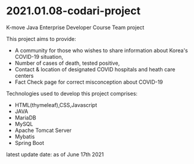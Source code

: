 # 2021.01.08-codari-project
K-move Java Enterprise Developer Course Team project

This project aims to provide: 

 - A community for those who wishes to share information about Korea's COVID-19 situation,
 - Number of cases of death, tested positive, 
 - Contact & location of designated COVID hospitals and heath care centers 
 - Fact Check page for correct misconception about COVID-19
 
Technologies used to develop this project comprises:
  - HTML(thymeleaf),CSS,Javascript
  - JAVA
  - MariaDB
  - MySQL
  - Apache Tomcat Server
  - Mybatis
  - Spring Boot
  
  latest update date: as of June 17th 2021
